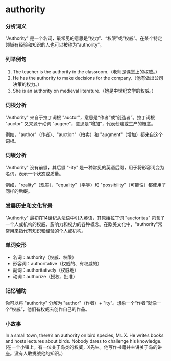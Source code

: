 # authority

### 分析词义

  

"Authority" 是一个名词，最常见的意思是“权力”、“权限”或“权威”。在某个特定领域有经验和知识的人也可以被称为“authority”。

  

### 列举例句

  

1.  The teacher is the authority in the classroom.（老师是课堂上的权威。）
2.  He has the authority to make decisions for the company.（他有做出公司决策的权力。）
3.  She is an authority on medieval literature.（她是中世纪文学的权威。）

  

### 词根分析

  

"Authority" 来自于拉丁词根 "auctor"，意思是“作者”或“创造者”。拉丁词根 "auctor" 又来源于动词 "augere"，意思是“增加”，代表创建或生产的概念。

  

例如，"author"（作者）、"auction"（拍卖）和 "augment"（增加）都来自这个词根。

  

### 词缀分析

  

"Authority" 没有前缀，其后缀 "-ity" 是一种常见的英语后缀，用于将形容词变为名词，表示一个状态或质量。

  

例如，"reality"（现实）、"equality"（平等）和 "possibility"（可能性）都使用了同样的后缀。

  

### 发展历史和文化背景

  

"Authority" 最初在14世纪从法语中引入英语，其原始拉丁词 "auctoritas" 包含了一个人或机构的权威、影响力和权力的各种概念。在欧美文化中，"authority"常常用来指代有知识和经验的个人或机构。

  

### 单词变形

  

*   名词：authority（权威、权限）
*   形容词：authoritative（权威的、有权威的）
*   副词：authoritatively（权威地）
*   动词：authorize（授权、批准）

  

### 记忆辅助

  

你可以将 "authority" 分解为 "author"（作者）+ "ity"。想象一个“作者”就像一个“权威”，他们有权威去创作自己的作品。

  

### 小故事

  

In a small town, there’s an authority on bird species, Mr. X. He writes books and hosts lectures about birds. Nobody dares to challenge his knowledge. (在一个小镇上，有一位关于鸟类的权威，X先生。他写作书籍并主讲关于鸟的讲座。没有人敢挑战他的知识。)
